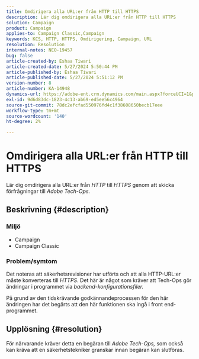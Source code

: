 ```yaml
---
title: Omdirigera alla URL:er från HTTP till HTTPS
description: Lär dig omdirigera alla URL:er från HTTP till HTTPS
solution: Campaign
product: Campaign
applies-to: Campaign Classic,Campaign
keywords: KCS, HTTP, HTTPS, Omdirigering, Campaign, URL
resolution: Resolution
internal-notes: NEO-19457
bug: false
article-created-by: Eshaa Tiwari
article-created-date: 5/27/2024 5:50:44 PM
article-published-by: Eshaa Tiwari
article-published-date: 5/27/2024 5:51:12 PM
version-number: 8
article-number: KA-14948
dynamics-url: https://adobe-ent.crm.dynamics.com/main.aspx?forceUCI=1&pagetype=entityrecord&etn=knowledgearticle&id=083712a0-511c-ef11-840b-6045bd026dc7
exl-id: 9d6d83dc-1823-4c13-ab69-ed5ee56c4964
source-git-commit: 78dc2efcfad550976fd4c1f38608650becb17eee
workflow-type: tm+mt
source-wordcount: '140'
ht-degree: 2%

---
```


# Omdirigera alla URL:er från HTTP till HTTPS


Lär dig omdirigera alla URL:er från *HTTP* till *HTTPS* genom att skicka förfrågningar till *Adobe Tech-Ops.*

## Beskrivning {#description}


### Miljö

- Campaign
- Campaign Classic


### Problem/symtom

Det noteras att säkerhetsrevisioner har utförts och att alla HTTP-URL:er måste konverteras till *HTTPS*. Det här är något som kräver att Tech-Ops gör ändringar i programmet via *backend-konfigurationsfiler.*

På grund av den tidskrävande godkännandeprocessen för den här ändringen har det begärts att den här funktionen ska ingå i front end-programmet.


## Upplösning {#resolution}


För närvarande kräver detta en begäran till *Adobe Tech-Ops,* som också kan kräva att en säkerhetstekniker granskar innan begäran kan slutföras.
